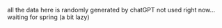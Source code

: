 all the data here is randomly generated by chatGPT
not used right now... waiting for spring (a bit lazy)